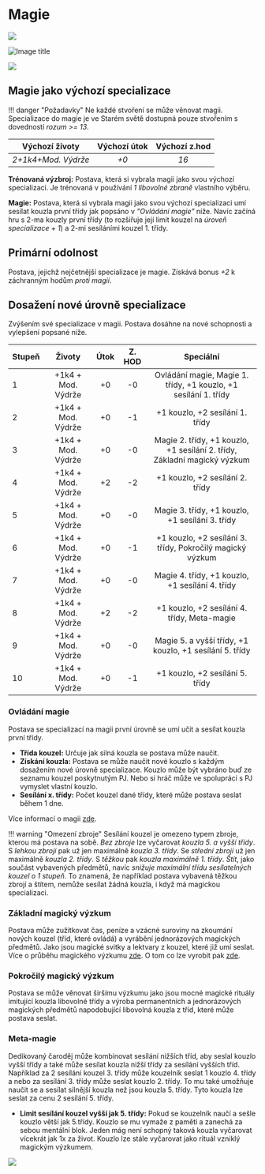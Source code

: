 # Magie

<img src="/assets/sep_line.png"/>

![Image title](/assets/classes/Wizard.jpeg)

<img src="/assets/sep_line.png"/>

## Magie jako výchozí specializace

!!! danger "Požadavky"
    Ne každé stvoření se může věnovat magii. Specializace do magie je ve Starém světě dostupná pouze stvořením s dovedností *rozum >= 13*.

|   Výchozí životy    | Výchozí útok | Výchozí z.hod |
| :-----------------: | :----------: | :-----------: |
| *2+1k4+Mod. Výdrže* |     *+0*     |     *16*      |

**Trénovaná výzbroj:** Postava, která si vybrala magii jako svou výchozí specializaci. Je trénovaná v používání *1 libovolné zbraně* vlastního výběru.

**Magie:** Postava, která si vybrala magii jako svou výchozí specializaci umí sesílat kouzla první třídy jak popsáno v *"Ovládání magie"* níže. Navíc začíná hru s 2-ma kouzly první třídy (to rozšiřuje její limit kouzel na *úroveň specializace + 1*) a 2-mi sesíláními kouzel 1. třídy.

## Primární odolnost

Postava, jejichž nejčetnější specializace je magie. Získává bonus *+2* k záchranným hodům *proti magii*.

## Dosažení nové úrovně specializace

Zvýšením své specializace v magii. Postava dosáhne na nové schopnosti a vylepšení popsané níže.

| Stupeň |       Životy       | Útok | Z. HOD |                          Speciální                           |
| :----- | :----------------: | :--: | :----: | :----------------------------------------------------------: |
| 1      | +1k4 + Mod. Výdrže |  +0  |   -0   | Ovládání magie, Magie 1. třídy, +1 kouzlo, +1 sesílání 1. třídy |
| 2      | +1k4 + Mod. Výdrže |  +0  |   -1   |               +1 kouzlo, +2 sesílání 1. třídy                |
| 3      | +1k4 + Mod. Výdrže |  +0  |   -0   | Magie 2. třídy, +1 kouzlo, +1 sesílání 2. třídy, Základní magický výzkum |
| 4      | +1k4 + Mod. Výdrže |  +2  |   -2   |               +1 kouzlo, +2 sesílání 2. třídy                |
| 5      | +1k4 + Mod. Výdrže |  +0  |   -0   |       Magie 3. třídy, +1 kouzlo, +1 sesílání 3. třídy        |
| 6      | +1k4 + Mod. Výdrže |  +0  |   -1   |  +1 kouzlo, +2 sesílání 3. třídy, Pokročilý magický výzkum   |
| 7      | +1k4 + Mod. Výdrže |  +0  |   -0   |       Magie 4. třídy, +1 kouzlo, +1 sesílání 4. třídy        |
| 8      | +1k4 + Mod. Výdrže |  +2  |   -2   |         +1 kouzlo, +2 sesílání 4. třídy, Meta-magie          |
| 9      | +1k4 + Mod. Výdrže |  +0  |   -0   |   Magie 5. a vyšší třídy, +1 kouzlo, +1 sesílání 5. třídy    |
| 10     | +1k4 + Mod. Výdrže |  +0  |   -1   |               +1 kouzlo, +2 sesílání 5. třídy                |

### Ovládání magie

Postava se specializací na magii první úrovně se umí učit a sesílat kouzla první třídy.

- **Třída kouzel:** Určuje jak silná kouzla se postava může naučit.
- **Získání kouzla:** Postava se může naučit nové kouzlo s každým dosažením nové úrovně specializace. Kouzlo může být vybráno buď ze seznamu kouzel poskytnutým PJ. Nebo si hráč může ve spolupráci s PJ vymyslet vlastní kouzlo.
- **Sesílání x. třídy:** Počet kouzel dané třídy, které může postava seslat během 1 dne.

Více informací o magii [zde](/Starý%20svět%20%28Zasazení%29/magic/).

!!! warning "Omezení zbroje"
    Sesílání kouzel je omezeno typem zbroje, kterou má postava na sobě. *Bez zbroje* lze vyčarovat *kouzla 5. a vyšší třídy*. S *lehkou zbrojí* pak už jen maximálně *kouzla 3. třídy*. Se *střední zbrojí* už jen maximálně *kouzla 2. třídy*. S *těžkou* pak *kouzla maximálně 1. třídy*. *Štít*, jako součást vybavených předmětů, navíc *snižuje maximální třídu sesílatelných kouzel o 1 stupeň*. To znamená, že například postava vybavená těžkou zbrojí a štítem, nemůže sesílat žádná kouzla, i když má magickou specializaci.

### Základní magický výzkum

Postava může zužitkovat čas, peníze a vzácné suroviny na zkoumání nových kouzel (tříd, které ovládá) a vyrábění jednorázových magických předmětů. Jako jsou magické svitky a lektvary z kouzel, které již umí seslat. Více o průběhu magického výzkumu [zde](/Pravidla%20a%20procedury/Downtime/). O tom co lze vyrobit pak [zde](/Starý%20svět%20%28Zasazení%29/magic/).

### Pokročilý magický výzkum

Postava se může věnovat širšímu výzkumu jako jsou mocné magické rituály imitující kouzla libovolné třídy a výroba permanentních a jednorázových magických předmětů napodobující libovolná kouzla z tříd, které může postava seslat.

### Meta-magie

Dedikovaný čaroděj může kombinovat sesílání nižších tříd, aby seslal kouzlo vyšší třídy a také může sesílat kouzla nižší třídy za sesílání vyšších tříd. Například za 2 sesílání kouzel 3. třídy může kouzelník seslat 1 kouzlo 4. třídy a nebo za sesílání 3. třídy může seslat kouzlo 2. třídy. To mu také umožňuje naučit se a sesílat silnější kouzla než jsou kouzla 5. třídy. Tyto kouzla lze seslat za cenu 2 sesílání 5. třídy.

- **Limit sesílání kouzel vyšší jak 5. třídy:** Pokud se kouzelník naučí a sešle kouzlo větší jak 5.třídy. Kouzlo se mu vymaže z paměti a zanechá za sebou mentální blok. Jeden mág není schopný taková kouzla vyčarovat vícekrát jak 1x za život. Kouzlo lze stále vyčarovat jako rituál vzniklý magickým výzkumem.

<img src="/assets/sep_line.png"/>
